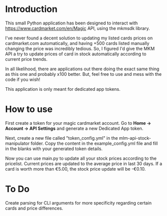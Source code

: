 # Introduction
This small Python application has been designed to interact with https://www.cardmarket.com/en/Magic API, 
using the mkmsdk library.

I've never found a decent solution to updating my listed cards prices on cardmarket.com automatically, 
and having +500 cards listed manually changing the price was incredibly tedious. 
So, I figured I'd give the MKM API a try to update prices of card in stock 
automatically according to current price trends. 

In all likelihood, there are applications out there doing the exact same thing as this one and probably x100 better. 
But, feel free to use and mess with the code if you wish! 

This application is only meant for dedicated app tokens.

# How to use
First create a token for your magic cardmarket account. 
Go to **Home -> Account -> API Settings** and generate a new Dedicated App token. 

Next, create a new file called "token_config.yml" in the mlm-api-stock-manipulator folder. 
Copy the content in the example_config.yml file and fill in the blanks with your generated token details.

Now you can use main.py to update all your stock prices according to the pricelist. 
Current prices are updated to the average price in last 30 days. If a card is worth more than €5.00, 
the stock price update will be -€0.10.

# To Do
Create parsing for CLI arguments for more specificity regarding certain cards and price differences. 

